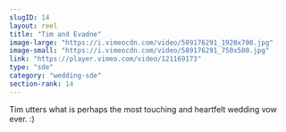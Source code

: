 ```yaml
---
slugID: 14 
layout: reel
title: "Tim and Evadne"
image-large: "https://i.vimeocdn.com/video/589176291_1920x700.jpg"
image-small: "https://i.vimeocdn.com/video/589176291_750x500.jpg"
link: "https://player.vimeo.com/video/121169173"
type: "sde"
category: "wedding-sde"
section-rank: 14
---
```

Tim utters what is perhaps the most touching and heartfelt wedding vow ever. :)